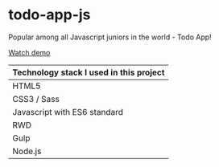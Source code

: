 # todo-app-js

Popular among all Javascript juniors in the world - Todo App!

[Watch demo](www.google.com)

| Technology stack I used in this project |
|--------------|
|HTML5 |
|CSS3 / Sass |
|Javascript with ES6 standard |
|RWD |
|Gulp |
|Node.js |
